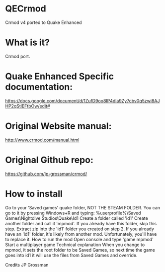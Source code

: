 # QECrmod
Crmod v4 ported to Quake Enhanced

# What is it?

Crmod port.
# Quake Enhanced Specific documentation: 
https://docs.google.com/document/d/1ZufD9oo8IP4dla9Zy7cbv0q5zwi8AJHP2qStlEFtbOw/edit#   
# Original Website manual: 
http://www.crmod.com/manual.html        
# Original Github repo:
https://github.com/jp-grossman/crmod/

# How to install
Go to your 'Saved games' quake folder, NOT THE STEAM FOLDER. You can go to it by pressing Windows+R and typing: %userprofile%\Saved Games\Nightdive Studios\Quake\Id1
Create a folder called 'id1'
Create another folder and call it 'mpmod'. If you already have this folder, skip this step.
Extract zip into the 'id1' folder you created on step 2. If you already have an 'id1' folder, it's likely from another mod. Unfortunately, you'll have to replace it.
How to run the mod
Open console and type 'game mpmod'
Start a multiplayer game
Technical explanation
When you change to mpmod, it sets the root folder to be Saved Games, so next time the game goes into id1 it will use the files from Saved Games and override.


Credits
JP Grossman
